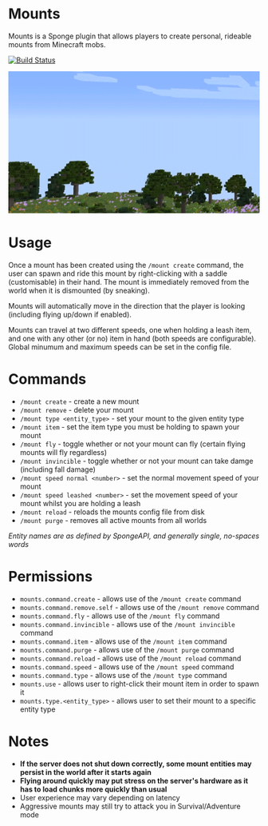 # Mounts
Mounts is a Sponge plugin that allows players to create personal, rideable mounts from Minecraft mobs.

[![Build Status](https://travis-ci.org/dags-/Mounts.svg?branch=master)](https://travis-ci.org/dags-/Mounts)

![squid](https://raw.githubusercontent.com/dags-/Mounts/img/resource/squid.gif)

Usage
====
Once a mount has been created using the `/mount create` command, the user can spawn and ride this mount by right-clicking with a saddle (customisable) in their hand. The mount is immediately removed from the world when it is dismounted (by sneaking).

Mounts will automatically move in the direction that the player is looking (including flying up/down if enabled).

Mounts can travel at two different speeds, one when holding a leash item, and one with any other (or no) item in hand (both speeds are configurable). Global minumum and maximum speeds can be set in the config file.

Commands
====
- `/mount create` - create a new mount
- `/mount remove` - delete your mount
- `/mount type <entity_type>` - set your mount to the given entity type
- `/mount item` - set the item type you must be holding to spawn your mount
- `/mount fly` - toggle whether or not your mount can fly (certain flying mounts will fly regardless)
- `/mount invincible` - toggle whether or not your mount can take damge (including fall damage)
- `/mount speed normal <number>` - set the normal movement speed of your mount
- `/mount speed leashed <number>` - set the movement speed of your mount whilst you are holding a leash
- `/mount reload` - reloads the mounts config file from disk
- `/mount purge` - removes all active mounts from all worlds

_Entity names are as defined by SpongeAPI, and generally single, no-spaces words_

Permissions
====
- `mounts.command.create` - allows use of the `/mount create` command
- `mounts.command.remove.self` - allows use of the `/mount remove` command
- `mounts.command.fly` - allows use of the `/mount fly` command
- `mounts.command.invincible` - allows use of the `/mount invincible` command
- `mounts.command.item` - allows use of the `/mount item` command
- `mounts.command.purge` - allows use of the `/mount purge` command
- `mounts.command.reload` - allows use of the `/mount reload` command
- `mounts.command.speed` - allows use of the `/mount speed` command
- `mounts.command.type` - allows use of the `/mount type` command
- `mounts.use` - allows user to right-click their mount item in order to spawn it
- `mounts.type.<entity_type>` - allows user to set their mount to a specific entity type

Notes
====
- **If the server does not shut down correctly, some mount entities may persist in the world after it starts again**
- **Flying around quickly may put stress on the server's hardware as it has to load chunks more quickly than usual**
- User experience may vary depending on latency
- Aggressive mounts may still try to attack you in Survival/Adventure mode
